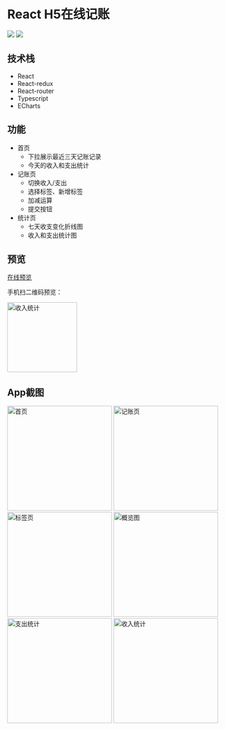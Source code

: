 # React H5在线记账
![](https://img.shields.io/badge/license-MIT-brightgreen)
![](https://img.shields.io/badge/npm-17.0.1-brightgreen)
## 技术栈
- React
- React-redux
- React-router
- Typescript
- ECharts

## 功能
- 首页
  - 下拉展示最近三天记账记录
  - 今天的收入和支出统计
- 记账页
  - 切换收入/支出
  - 选择标签、新增标签
  - 加减运算
  - 提交按钮
- 统计页
  - 七天收支变化折线图
  - 收入和支出统计图

## 预览
[在线预览](https://jenvyxu.github.io/save-my-money/build/index.html)

手机扫二维码预览：

<img src="https://github.com/jenvyxu/save-my-money/blob/master/readme/link.png" alt="收入统计" width="160">

## App截图
<img src="https://github.com/jenvyxu/save-my-money/blob/master/readme/home.png" alt="首页" width="240">
<img src="https://github.com/jenvyxu/save-my-money/blob/master/readme/money.png" alt="记账页" width="240">
<img src="https://github.com/jenvyxu/save-my-money/blob/master/readme/tag.png" alt="标签页" width="240">
<img src="https://github.com/jenvyxu/save-my-money/blob/master/readme/overview.png" alt="概览图" width="240">
<img src="https://github.com/jenvyxu/save-my-money/blob/master/readme/cost.png" alt="支出统计" width="240">
<img src="https://github.com/jenvyxu/save-my-money/blob/master/readme/income.png" alt="收入统计" width="240">

